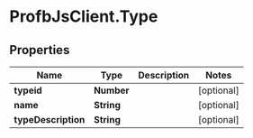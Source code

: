 # ProfbJsClient.Type

## Properties
Name | Type | Description | Notes
------------ | ------------- | ------------- | -------------
**typeid** | **Number** |  | [optional] 
**name** | **String** |  | [optional] 
**typeDescription** | **String** |  | [optional] 
